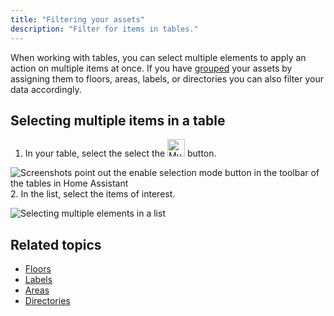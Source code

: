 ```yaml
---
title: "Filtering your assets"
description: "Filter for items in tables."
---
```


When working with tables, you can select multiple elements to apply an action on multiple items at once. If you have [grouped](/docs/organizing/) your assets by assigning them to floors, areas, labels, or directories you can also filter your data accordingly.

## Selecting multiple items in a table

1. In your table, select the select the <img height="28px" src="/images/organizing/multiselect_icon.png" alt="Multiselect icon"/> button.

  ![Screenshots point out the enable selection mode button in the toolbar of the tables in Home Assistant](/images/blog/2024-04/enable-selection-mode.png)
2. In the list, select the items of interest.

   ![Selecting multiple elements in a list](/images/organizing/multiselect_01.png)

## Related topics

- [Floors](/docs/organzing/floors/)
- [Labels](/docs/organzing/labels/)
- [Areas](/docs/organzing/areas/)
- [Directories](/docs/organzing/directories/)